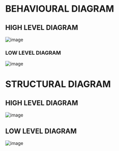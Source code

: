 # BEHAVIOURAL DIAGRAM

## HIGH LEVEL DIAGRAM

![image](https://user-images.githubusercontent.com/98815562/157846629-bcd4c5bd-eb24-4cb3-84c2-20eab2965fbe.png)

### LOW LEVEL DIAGRAM

![image](https://user-images.githubusercontent.com/98815562/157847546-6682510e-a209-4644-89ce-fffe75d4fa2f.png)

# STRUCTURAL DIAGRAM

## HIGH LEVEL DIAGRAM

![image](https://user-images.githubusercontent.com/98815562/157878910-c9eaedda-6e90-4244-aaf1-14f8ca0eee60.png)

## LOW LEVEL DIAGRAM

![image](https://user-images.githubusercontent.com/98815562/157878959-6500c943-0ddf-41f3-bf03-6393b6068016.png)




